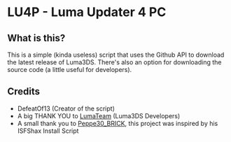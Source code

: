 # LU4P - Luma Updater 4 PC
                                            

## What is this?
This is a simple (kinda useless) script that uses the Github API to download the latest release of Luma3DS.
There's also an option for downloading the source code (a little useful for developers).

## Credits
- DefeatOf13 (Creator of the script)
- A big THANK YOU to [LumaTeam](https://github.com/LumaTeam) (Luma3DS Developers)
- A small thank you to [Peppe30_BRICK](https://github.com/Peppe30bric), this project was inspired by his ISFShax Install Script
